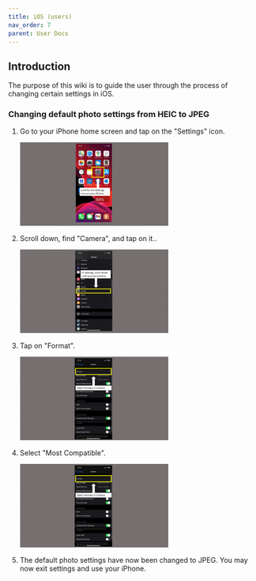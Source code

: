 ```yaml
---
title: iOS (users)
nav_order: 7
parent: User Docs
---
```

## Introduction
The purpose of this wiki is to guide the user through the process of changing certain settings in iOS.
### Changing default photo settings from HEIC to JPEG


1. Go to your iPhone home screen and tap on the "Settings" icon.

   ![iOS_Homescreen](./iOS%20Homescreen.jpg)

2. Scroll down, find "Camera", and tap on it..

   ![iOS Camera](./iOS%20Camera.jpg)
 
3. Tap on "Format".

   ![iOS Format](./iOS%20Format.jpg)

4. Select "Most Compatible".

   ![iOS Compatible](./iOS%20Compatible.jpg)

5. The default photo settings have now been changed to JPEG. You may now exit settings and use your iPhone.
